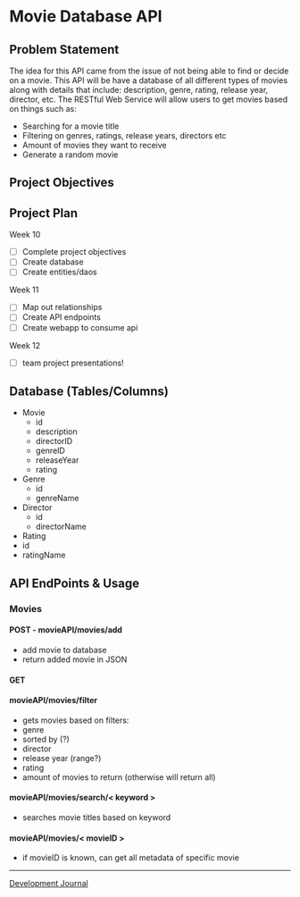# Movie Database API

## Problem Statement
The idea for this API came from the issue of not being able to find or decide on a movie. This API will be have a database of all different types of movies along with details that include: description, genre, rating, release year, director, etc. The RESTful Web Service will allow users to get movies based on things such as: 
* Searching for a movie title
* Filtering on genres, ratings, release years, directors etc
* Amount of movies they want to receive 
* Generate a random movie

## Project Objectives

## Project Plan
Week 10
- [ ] Complete project objectives
- [ ] Create database
- [ ] Create entities/daos

Week 11
- [ ] Map out relationships
- [ ] Create API endpoints
- [ ] Create webapp to consume api

Week 12
- [ ] team project presentations!


## Database (Tables/Columns)
* Movie
  * id
  * description
  * directorID
  * genreID
  * releaseYear
  * rating 
* Genre
  * id
  * genreName
* Director
  * id
  * directorName
* Rating
 * id
 * ratingName

## API EndPoints & Usage

### Movies
#### POST - movieAPI/movies/add
* add movie to database
* return added movie in JSON

#### GET
#### movieAPI/movies/filter
* gets movies based on filters:
 * genre
 * sorted by (?)
 * director
 * release year (range?)
 * rating 
 * amount of movies to return (otherwise will return all)
 

#### movieAPI/movies/search/< keyword >
* searches movie titles based on keyword

#### movieAPI/movies/< movieID >
 * if movieID is known, can get all metadata of specific movie


***
[Development Journal](DevelopmentJournal.md)

